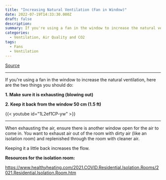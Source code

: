 ```yaml
---
title: "Increasing Natural Ventilation (Fan in Window)"
date: 2022-07-19T14:33:30.000Z
draft: false
description:
summary: If you're using a fan in the window to increase the natural ventilation, here are the two things you should do
categories:
  - Ventilation, Air Quality and CO2
tags:
  - Fans
  - Ventilation
---
```

[Source](https://twitter.com/joeyfox85/status/1549402053662875648)

---

If you're using a fan in the window to increase the natural ventilation, here are the two things you should do:

**1. Make sure it is exhausting (blowing out)**

**2. Keep it back from the window 50 cm (1.5 ft)**

{{< youtube id="1L2ef1CP-yw" >}}

---

When exhausting the air, ensure there is another window open for the air to come in. You want to exhaust air out of the room with dirty air (like an isolation room) and replenished through the room with cleaner air.

Keeping it a little back increases the flow.

**Resources for the isolation room:**

https://www.healthyheating.com/2021.COVID.Residential.Isolation.Rooms/2021.Residential.Isolation.Room.htm